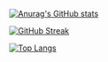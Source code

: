 [![Anurag's GitHub stats](https://github-readme-stats.vercel.app/api?username=cheina97&count_private=true&show_icons=true&hide_border=true&bg_color=00000000&text_color=3498db&theme=tokyonight)](https://github.com/anuraghazra/github-readme-stats)

[![GitHub Streak](http://github-readme-streak-stats.herokuapp.com?user=cheina97&hide_border=true&background=FF2D2D00&sideLabels=70A3F6&currStreakNum=70A3F6&sideNums=70A3F6&dates=70A3F6&stroke=DD272700)](https://git.io/streak-stats)

[![Top Langs](https://github-readme-stats.vercel.app/api/top-langs/?username=cheina97&hide_border=true&bg_color=00000000&text_color=3498db&theme=tokyonight&layout=compact&exclude_repo=OS161_Backup)](https://github.com/anuraghazra/github-readme-stats)
